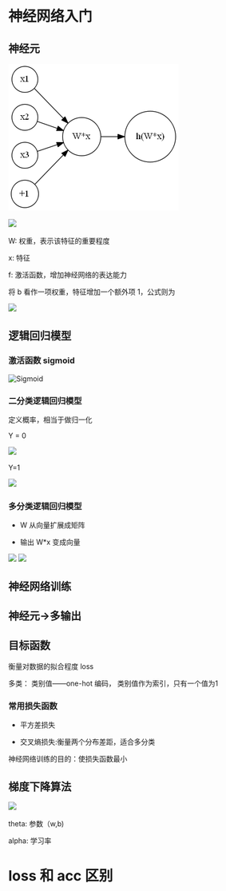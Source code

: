 # 神经网络入门

## 神经元

![神经元](https://github.com/Lsyhprum/StudyNotes/blob/master/%E6%B7%B1%E5%BA%A6%E5%AD%A6%E4%B9%A0%E4%B9%8B%E7%A5%9E%E7%BB%8F%E7%BD%91%E7%BB%9C%E7%AE%97%E6%B3%95%E5%8E%9F%E7%90%86/img/nn.png)

<img src="https://latex.codecogs.com/gif.latex?h_{W,b}(x)=f(\sum^3_{i=1}W_ix_i+b)">

W: 权重，表示该特征的重要程度

x: 特征

f: 激活函数，增加神经网络的表达能力

将 b 看作一项权重，特征增加一个额外项 1，公式则为

<img src="https://latex.codecogs.com/gif.latex?$h_{W,b}(x)=f(W^Tx)$">

## 逻辑回归模型

### 激活函数 sigmoid

![Sigmoid](https://github.com/Lsyhprum/StudyNotes/blob/master/%E6%B7%B1%E5%BA%A6%E5%AD%A6%E4%B9%A0%E4%B9%8B%E7%A5%9E%E7%BB%8F%E7%BD%91%E7%BB%9C%E7%AE%97%E6%B3%95%E5%8E%9F%E7%90%86/img/sigmoid.png)

### 二分类逻辑回归模型

定义概率，相当于做归一化

Y = 0

<img src="https://latex.codecogs.com/gif.latex?P(Y=0|x)=\frac{1}{1+e^{-w^Tx}}">

Y=1

<img src="https://latex.codecogs.com/gif.latex?P(Y=1|x)=\frac{e^{-w^Tx}}{1+e^{-w^Tx}}">

### 多分类逻辑回归模型

* W 从向量扩展成矩阵

* 输出 W*x 变成向量

<img src="https://latex.codecogs.com/gif.latex?P(Y=k|x)=\frac{e^{-w_k^Tx}}{1+\sum^{k-1}_1e^{-w_k^Tx}}%20k=1,2,..K-1">

<img src="https://latex.codecogs.com/gif.latex?P(Y=k|x)=\frac{1}{1+\sum^{k-1}_1e^{-w_k^Tx}} k=K">



## 神经网络训练







## 神经元->多输出




## 目标函数

衡量对数据的拟合程度 loss

多类：
类别值——one-hot 编码， 类别值作为索引，只有一个值为1

### 常用损失函数

* 平方差损失

* 交叉熵损失:衡量两个分布差距，适合多分类

神经网络训练的目的：使损失函数最小


## 梯度下降算法

<img src="https://latex.codecogs.com/gif.latex?\theta=\theta-\alpha\frac{\partial{L(x,y)}}{\partial{\theta}}">

theta: 参数（w,b)

alpha: 学习率

# loss 和 acc 区别